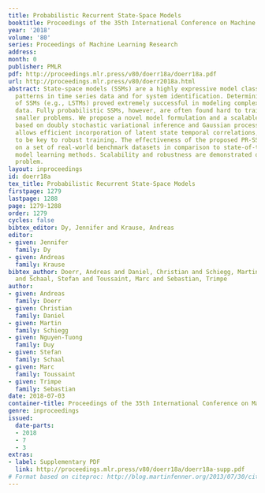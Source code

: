 ```yaml
---
title: Probabilistic Recurrent State-Space Models
booktitle: Proceedings of the 35th International Conference on Machine Learning
year: '2018'
volume: '80'
series: Proceedings of Machine Learning Research
address: 
month: 0
publisher: PMLR
pdf: http://proceedings.mlr.press/v80/doerr18a/doerr18a.pdf
url: http://proceedings.mlr.press/v80/doerr2018a.html
abstract: State-space models (SSMs) are a highly expressive model class for learning
  patterns in time series data and for system identification. Deterministic versions
  of SSMs (e.g., LSTMs) proved extremely successful in modeling complex time series
  data. Fully probabilistic SSMs, however, are often found hard to train, even for
  smaller problems. We propose a novel model formulation and a scalable training algorithm
  based on doubly stochastic variational inference and Gaussian processes. This combination
  allows efficient incorporation of latent state temporal correlations, which we found
  to be key to robust training. The effectiveness of the proposed PR-SSM is evaluated
  on a set of real-world benchmark datasets in comparison to state-of-the-art probabilistic
  model learning methods. Scalability and robustness are demonstrated on a high dimensional
  problem.
layout: inproceedings
id: doerr18a
tex_title: Probabilistic Recurrent State-Space Models
firstpage: 1279
lastpage: 1288
page: 1279-1288
order: 1279
cycles: false
bibtex_editor: Dy, Jennifer and Krause, Andreas
editor:
- given: Jennifer
  family: Dy
- given: Andreas
  family: Krause
bibtex_author: Doerr, Andreas and Daniel, Christian and Schiegg, Martin and Duy, Nguyen-Tuong
  and Schaal, Stefan and Toussaint, Marc and Sebastian, Trimpe
author:
- given: Andreas
  family: Doerr
- given: Christian
  family: Daniel
- given: Martin
  family: Schiegg
- given: Nguyen-Tuong
  family: Duy
- given: Stefan
  family: Schaal
- given: Marc
  family: Toussaint
- given: Trimpe
  family: Sebastian
date: 2018-07-03
container-title: Proceedings of the 35th International Conference on Machine Learning
genre: inproceedings
issued:
  date-parts:
  - 2018
  - 7
  - 3
extras:
- label: Supplementary PDF
  link: http://proceedings.mlr.press/v80/doerr18a/doerr18a-supp.pdf
# Format based on citeproc: http://blog.martinfenner.org/2013/07/30/citeproc-yaml-for-bibliographies/
---
```


